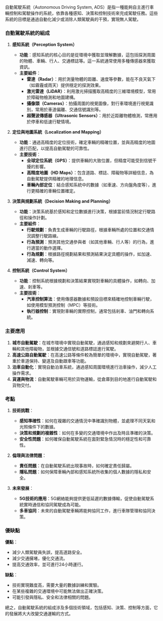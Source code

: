 自動駕駛系統（Autonomous Driving System, ADS）是指一種能夠自主進行車輛控制和駕駛操作的系統，依靠各種感知、決策和控制技術來完成駕駛任務。這些系統的目標是通過自動化減少或消除人類駕駛員的干預，實現無人駕駛。

### 自動駕駛系統的組成

1. **感知系統（Perception System）**
    
    - **功能**：感知系統的核心目的是從環境中獲取並理解數據，這包括探測周圍的物體、車輛、行人、交通標誌等。這一系統通常使用多種傳感器來獲取資訊。
    - **主要組件**：
        - **雷達（Radar）**：用於測量物體的距離、速度等參數，能在不良天氣下（如霧霾或雨天）提供穩定的探測效果。
        - **激光雷達（LiDAR）**：利用激光掃描獲取高精度的三維環境模型，常用於障礙物檢測和地圖建構。
        - **攝像頭（Cameras）**：拍攝周圍的視覺圖像，對行車環境進行視覺識別，常用於車道偏離、交通信號識別等。
        - **超聲波傳感器（Ultrasonic Sensors）**：用於近距離物體檢測，常應用於停車和低速行駛情境。
2. **定位與地圖系統（Localization and Mapping）**
    
    - **功能**：通過高精度的定位技術，確定車輛的精確位置，並與高精度的地圖進行匹配，以提高自動駕駛的可靠性。
    - **主要技術**：
        - **全球定位系統（GPS）**：提供車輛的大致位置，但精度可能受到信號干擾的影響。
        - **高精度地圖（HD Maps）**：包含道路、標誌、障礙物等詳細信息，為自動駕駛提供精確的地理信息。
        - **車輛內部定位**：結合感知系統中的數據（如車速、方向盤角度等），進行更精確的車輛位置確定。
3. **決策與規劃系統（Decision Making and Planning）**
    
    - **功能**：決策系統基於感知和定位數據進行決策，根據當前情況制定行駛路徑和操作計劃。
    - **主要組件**：
        - **行駛規劃**：負責生成車輛的行駛路徑，根據車輛所處的位置和交通情況調整行駛路線。
        - **行為預測**：預測其他交通參與者（如其他車輛、行人等）的行為，進行適當的動作選擇。
        - **行為規劃**：根據路徑規劃結果和預測結果決定具體的操作，如加速、減速、轉向等。
4. **控制系統（Control System）**
    
    - **功能**：控制系統根據規劃和決策結果實現對車輛的具體操作，如轉向、加速、剎車等。
    - **主要技術**：
        - **汽車控制算法**：使用傳感器數據和預設目標來精確地控制車輛行駛，如使用模型預測控制（MPC）等技術。
        - **執行器控制**：實現對車輛的實際控制，通常包括剎車、油門和轉向系統。

### 主要應用

1. **城市自動駕駛**：在城市環境中實現自動駕駛，通過感知和規劃來避開行人、車輛和其他障礙物，並根據交通信號和道路標誌進行駕駛。
2. **高速公路自動駕駛**：在高速公路等條件較為簡單的環境中，實現自動駕駛，著重於車道保持、變道及自動跟車等功能。
3. **泊車自動化**：實現自動泊車系統，通過感知周圍環境進行泊車操作，減少人工操作需求。
4. **貨運與物流**：自動駕駛車輛可用於貨物運輸，從倉庫到目的地進行自動駕駛和貨物交付。

### 考點

1. **技術挑戰**：
    
    - **感知準確性**：如何在複雜的交通情況中準確識別物體，並處理不同天氣和光照條件下的數據。
    - **決策和規劃的複雜性**：如何在多變的交通環境中作出及時且準確的決策。
    - **安全性問題**：如何確保自動駕駛系統在面對緊急情況時的穩定性和可靠性。
2. **倫理與法律問題**：
    
    - **責任問題**：在自動駕駛系統出現事故時，如何確定責任歸屬。
    - **隱私問題**：如何保障車輛內部和感知系統所收集的個人數據的隱私和安全。
3. **未來發展**：
    
    - **5G技術的應用**：5G網絡能夠提供更低延遲的數據傳輸，促使自動駕駛系統實時通信和協同駕駛成為可能。
    - **多車協同**：未來的自動駕駛車輛將能夠協同工作，進行車隊管理和協同決策。

### 優缺點

**優點**：

- 減少人類駕駛員失誤，提高道路安全。
- 減少交通擁堵，優化交通流。
- 提高交通效率，並可進行24小時運行。

**缺點**：

- 技術實現難度高，需要大量的數據訓練和實驗。
- 在某些複雜的交通環境中可能無法做出正確決策。
- 可能引發與隱私、安全和法律相關的問題。

總之，自動駕駛系統的組成涉及多個技術領域，包括感知、決策、控制等方面，它的發展將大大改變交通運輸的方式。